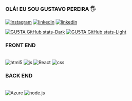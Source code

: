 
### OLÁ! EU SOU GUSTAVO PEREIRA 🖐️

[![Instagram](	https://img.shields.io/badge/Instagram-E4405F?style=for-the-badge&logo=instagram&logoColor=white)](https://instagram.com/_guga.l)
[![linkedin](	https://img.shields.io/badge/LinkedIn-0077B5?style=for-the-badge&logo=linkedin&logoColor=white)](https://linkedin.com/in/gustavop-lima)
[![linkedin](	https://img.shields.io/badge/Gmail-D14836?style=for-the-badge&logo=gmail&logoColor=white)](https://gustavop.lima777@gmail.com)

[![GU5TA GitHub stats-Dark](https://github-readme-stats.vercel.app/api?username=GU5TA&show_icons=true&theme=dark#gh-dark-mode-only)](https://github.com/anuraghazra/github-readme-stats#gh-dark-mode-only)
[![GU5TA GitHub stats-Light](https://github-readme-stats.vercel.app/api?username=GU5TA&show_icons=true&theme=default#gh-light-mode-only)](https://github.com/anuraghazra/github-readme-stats#gh-light-mode-only)

### FRONT END

<div style="display: inline_block"><br/>
<img align="center" alt="html5" src="https://img.shields.io/badge/HTML-239120?style=for-the-badge&logo=html5&logoColor=white" />
<img align="center" alt="js" src="https://img.shields.io/badge/JavaScript-F7DF1E?style=for-the-badge&logo=javascript&logoColor=black" />
<img align="center" alt="React" src="https://img.shields.io/badge/React-20232A?style=for-the-badge&logo=react&logoColor=61DAFB" />
<img align="center" alt="css" src="(https://img.shields.io/badge/CSS3-1572B6?style=for-the-badge&logo=css3&logoColor=white)" />
<div>

### BACK END

<div style="display: inline_block"><br/>
<img align="center" alt="Azure" src="https://img.shields.io/badge/Microsoft_Azure-0089D6?style=for-the-badge&logo=microsoft-azure&logoColor=white" />
<img align="center" alt="node.js" src="https://img.shields.io/badge/Node.js-43853D?style=for-the-badge&logo=node.js&logoColor=white" /><div>




